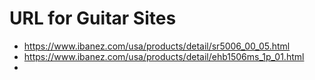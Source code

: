 # URL for Guitar Sites

* https://www.ibanez.com/usa/products/detail/sr5006_00_05.html
* https://www.ibanez.com/usa/products/detail/ehb1506ms_1p_01.html
*